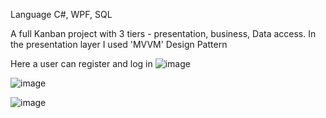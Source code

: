 Language C#, WPF, SQL

A full Kanban project with 3 tiers - presentation, business, Data access.
In the presentation layer I used 'MVVM' Design Pattern

Here a user can register and log in
![image](https://user-images.githubusercontent.com/83574451/170874695-d8d979be-7609-4d07-b785-560c0aad414e.png)



![image](https://user-images.githubusercontent.com/83574451/170874808-890b7fef-9ccb-4460-9394-8386f7e7e0db.png)


![image](https://user-images.githubusercontent.com/83574451/170874827-a9b86091-fe04-41da-9fec-9e51dfe1eece.png)
